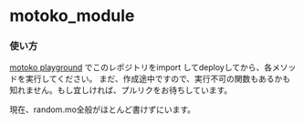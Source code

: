# motoko_module
### 使い方
[motoko playground](https://m7sm4-2iaaa-aaaab-qabra-cai.raw.ic0.app/) でこのレポジトリをimport してdeployしてから、各メソッドを実行してください。 まだ、作成途中ですので、実行不可の関数もあるかも知れません。もし宜しければ、プルリクをお待ちしています。

現在、random.mo全般がほとんど書けずにいます。